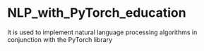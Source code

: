 # NLP_with_PyTorch_education
It is used to implement natural language processing algorithms in conjunction with the PyTorch library

